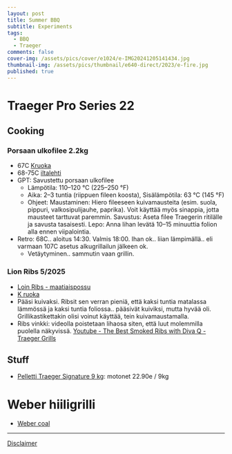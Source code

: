 ```yaml
---
layout: post
title: Summer BBQ
subtitle: Experiments
tags:
  - BBQ
  - Traeger
comments: false
cover-img: /assets/pics/cover/e1024/e-IMG20241205141434.jpg
thumbnail-img: /assets/pics/thumbnail/e640-direct/2023/e-fire.jpg
published: true
---
```



# Traeger Pro Series 22 

## Cooking 


### Porsaan ulkofilee 2.2kg

- 67C [Kruoka](https://www.k-ruoka.fi/artikkelit/grillaus/nain-grillaat-porsaanlihaa)
- 68-75C [iltalehti](https://www.is.fi/ruokala/ajankohtaista/art-2000006146949.html)
- GPT: Savustettu porsaan ulkofilee
  - Lämpötila: 110–120 °C (225–250 °F)
  - Aika: 2–3 tuntia (riippuen fileen koosta), Sisälämpötila: 63 °C (145 °F)
  - Ohjeet: Maustaminen: Hiero fileeseen kuivamausteita (esim. suola, pippuri, valkosipulijauhe, paprika). Voit käyttää myös sinappia, jotta mausteet tarttuvat paremmin. Savustus: Aseta filee Traegerin ritilälle ja savusta tasaisesti. Lepo: Anna lihan levätä 10–15 minuuttia folion alla ennen viipalointia.
- Retro: 68C.. aloitus 14:30. Valmis 18:00. Ihan ok.. liian lämpimällä.. eli varmaan 107C asetus alkugrillailun jälkeen ok.
  - Vetäytyminen.. sammutin vaan grillin.

### Lion Ribs 5/2025

- [Loin Ribs - maatiaispossu](https://snellman.fi/fi/tuotteet/maatiaispossun-loin-ribs-n-10-kg/)
- [K ruoka](https://www.k-ruoka.fi/artikkelit/grillaus/grillataan-ribseja)
- Pääsi kuivaksi. Ribsit sen verran pieniä, että kaksi tuntia matalassa lämmössä ja kaksi tuntia foliossa.. pääsivät kuiviksi, mutta hyvää oli. Grillikastikettakin olisi voinut käyttää, tein kuivamaustamalla.
- Ribs vinkki: videolla poistetaan lihaosa siten, että luut molemmilla puolella näkyvissä. [Youtube - The Best Smoked Ribs with Diva Q - Traeger Grills](https://youtu.be/7zhuA8VZtDo?si=bfYB9Bb6yiQh3f5Z&t=174)

## Stuff 

- [Pelletti Traeger Signature 9 kg](https://www.taloon.com/pelletti-traeger-signature-9-kg): motonet 22.90e / 9kg

# Weber hiiligrilli

- [Weber coal](https://www.taloon.com/brikettigrilli-weber-master-touch-premium-e-5770-2019)

---

[Disclaimer](https://talonendm.github.io/disclaimer)

